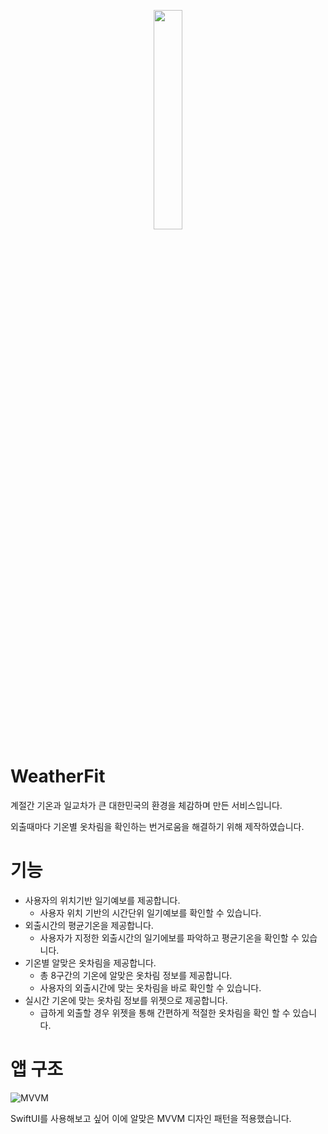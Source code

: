 <a href="https://apps.apple.com/us/app/fitcast-%EA%B8%B0%EC%98%A8%EB%B3%84-%EC%98%B7%EC%B0%A8%EB%A6%BC/id6474090221" target="_blank">
<p align="center"><img src="https://github.com/hyun083/Fitcast/assets/58415560/b832fb83-6d9d-41c3-b9e6-96ef8e88b139" width="30%"></p>
  
<a>

# WeatherFit
계절간 기온과 일교차가 큰 대한민국의 환경을 체감하며 만든 서비스입니다.

외출때마다 기온별 옷차림을 확인하는 번거로움을 해결하기 위해 제작하였습니다.

# 기능
- 사용자의 위치기반 일기예보를 제공합니다.
  - 사용자 위치 기반의 시간단위 일기예보를 확인할 수 있습니다.
- 외출시간의 평균기온을 제공합니다.
  - 사용자가 지정한 외출시간의 일기에보를 파악하고 평균기온을 확인할 수 있습니다.
- 기온별 알맞은 옷차림을 제공합니다.
  - 총 8구간의 기온에 알맞은 옷차림 정보를 제공합니다.
  - 사용자의 외출시간에 맞는 옷차림을 바로 확인할 수 있습니다.
- 실시간 기온에 맞는 옷차림 정보를 위젯으로 제공합니다.
  - 급하게 외출할 경우 위젯을 통해 간편하게 적절한 옷차림을 확인 할 수 있습니다.

# 앱 구조
![MVVM](https://github.com/hyun083/Fitcast/assets/58415560/53932c11-e480-416d-8a31-84791de307aa)

SwiftUI를 사용해보고 싶어 이에 알맞은 MVVM 디자인 패턴을 적용했습니다.

